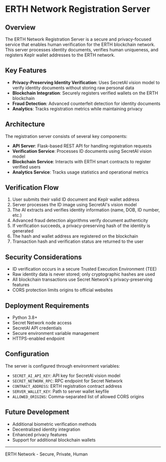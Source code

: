 # ERTH Network Registration Server

## Overview

The ERTH Network Registration Server is a secure and privacy-focused service that enables human verification for the ERTH blockchain network. This server processes identity documents, verifies human uniqueness, and registers Keplr wallet addresses to the ERTH network.

## Key Features

- **Privacy-Preserving Identity Verification**: Uses SecretAI vision model to verify identity documents without storing raw personal data
- **Blockchain Integration**: Securely registers verified wallets on the ERTH blockchain
- **Fraud Detection**: Advanced counterfeit detection for identity documents
- **Analytics**: Tracks registration metrics while maintaining privacy

## Architecture

The registration server consists of several key components:

- **API Server**: Flask-based REST API for handling registration requests
- **Verification Service**: Processes ID documents using SecretAI vision model
- **Blockchain Service**: Interacts with ERTH smart contracts to register verified users
- **Analytics Service**: Tracks usage statistics and operational metrics

## Verification Flow

1. User submits their valid ID document and Keplr wallet address
2. Server processes the ID image using SecretAI's vision model
3. The AI extracts and verifies identity information (name, DOB, ID number, etc.)
4. Advanced fraud detection algorithms verify document authenticity
5. If verification succeeds, a privacy-preserving hash of the identity is generated
6. The hash and wallet address are registered on the blockchain
7. Transaction hash and verification status are returned to the user

## Security Considerations

- ID verification occurs in a secure Trusted Execution Environment (TEE)
- Raw identity data is never stored; only cryptographic hashes are used
- All blockchain transactions use Secret Network's privacy-preserving features
- CORS protection limits origins to official websites

## Deployment Requirements

- Python 3.8+
- Secret Network node access
- SecretAI API credentials
- Secure environment variable management
- HTTPS-enabled endpoint

## Configuration

The server is configured through environment variables:

- `SECRET_AI_API_KEY`: API key for SecretAI vision model
- `SECRET_NETWORK_RPC`: RPC endpoint for Secret Network
- `CONTRACT_ADDRESS`: ERTH registration contract address
- `SERVER_WALLET_KEY`: Path to server wallet keyfile
- `ALLOWED_ORIGINS`: Comma-separated list of allowed CORS origins

## Future Development

- Additional biometric verification methods
- Decentralized identity integration
- Enhanced privacy features
- Support for additional blockchain wallets

---

ERTH Network - Secure, Private, Human